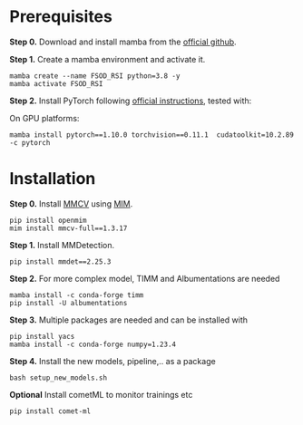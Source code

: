 # Prerequisites


**Step 0.** Download and install mamba from the [official github]([https://docs.conda.io/en/latest/miniconda.html](https://github.com/mamba-org/mamba)).

**Step 1.** Create a mamba environment and activate it.

```shell
mamba create --name FSOD_RSI python=3.8 -y
mamba activate FSOD_RSI
```

**Step 2.** Install PyTorch following [official instructions](https://pytorch.org/get-started/locally/), tested with:

On GPU platforms:

```shell
mamba install pytorch==1.10.0 torchvision==0.11.1  cudatoolkit=10.2.89 -c pytorch
```

# Installation



**Step 0.** Install [MMCV](https://github.com/open-mmlab/mmcv) using [MIM](https://github.com/open-mmlab/mim).

```shell
pip install openmim
mim install mmcv-full==1.3.17
```

**Step 1.** Install MMDetection.

```shell
pip install mmdet==2.25.3
```

**Step 2.** For more complex model, TIMM and Albumentations are needed
```shell
mamba install -c conda-forge timm
pip install -U albumentations
```

**Step 3.** Multiple packages are needed and can be installed with
```shell
pip install yacs
mamba install -c conda-forge numpy=1.23.4
```
**Step 4.** Install the new models, pipeline,.. as a package
```shell
bash setup_new_models.sh
```

**Optional** Install cometML to monitor trainings etc
```shell
pip install comet-ml
```